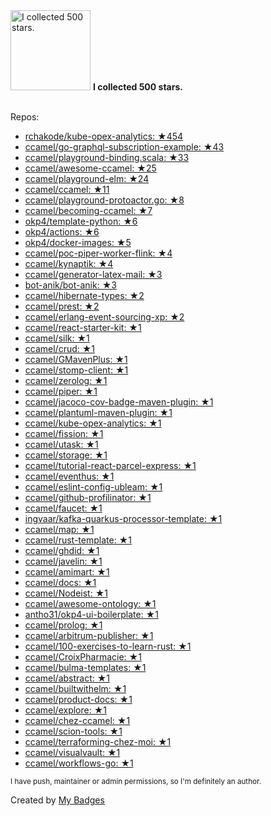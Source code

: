 <img src="https://my-badges.github.io/my-badges/stars-500.png" alt="I collected 500 stars." title="I collected 500 stars." width="128">
<strong>I collected 500 stars.</strong>
<br><br>

Repos:

* <a href="https://github.com/rchakode/kube-opex-analytics">rchakode/kube-opex-analytics: ★454</a>
* <a href="https://github.com/ccamel/go-graphql-subscription-example">ccamel/go-graphql-subscription-example: ★43</a>
* <a href="https://github.com/ccamel/playground-binding.scala">ccamel/playground-binding.scala: ★33</a>
* <a href="https://github.com/ccamel/awesome-ccamel">ccamel/awesome-ccamel: ★25</a>
* <a href="https://github.com/ccamel/playground-elm">ccamel/playground-elm: ★24</a>
* <a href="https://github.com/ccamel/ccamel">ccamel/ccamel: ★11</a>
* <a href="https://github.com/ccamel/playground-protoactor.go">ccamel/playground-protoactor.go: ★8</a>
* <a href="https://github.com/ccamel/becoming-ccamel">ccamel/becoming-ccamel: ★7</a>
* <a href="https://github.com/okp4/template-python">okp4/template-python: ★6</a>
* <a href="https://github.com/okp4/actions">okp4/actions: ★6</a>
* <a href="https://github.com/okp4/docker-images">okp4/docker-images: ★5</a>
* <a href="https://github.com/ccamel/poc-piper-worker-flink">ccamel/poc-piper-worker-flink: ★4</a>
* <a href="https://github.com/ccamel/kynaptik">ccamel/kynaptik: ★4</a>
* <a href="https://github.com/ccamel/generator-latex-mail">ccamel/generator-latex-mail: ★3</a>
* <a href="https://github.com/bot-anik/bot-anik">bot-anik/bot-anik: ★3</a>
* <a href="https://github.com/ccamel/hibernate-types">ccamel/hibernate-types: ★2</a>
* <a href="https://github.com/ccamel/prest">ccamel/prest: ★2</a>
* <a href="https://github.com/ccamel/erlang-event-sourcing-xp">ccamel/erlang-event-sourcing-xp: ★2</a>
* <a href="https://github.com/ccamel/react-starter-kit">ccamel/react-starter-kit: ★1</a>
* <a href="https://github.com/ccamel/silk">ccamel/silk: ★1</a>
* <a href="https://github.com/ccamel/crud">ccamel/crud: ★1</a>
* <a href="https://github.com/ccamel/GMavenPlus">ccamel/GMavenPlus: ★1</a>
* <a href="https://github.com/ccamel/stomp-client">ccamel/stomp-client: ★1</a>
* <a href="https://github.com/ccamel/zerolog">ccamel/zerolog: ★1</a>
* <a href="https://github.com/ccamel/piper">ccamel/piper: ★1</a>
* <a href="https://github.com/ccamel/jacoco-cov-badge-maven-plugin">ccamel/jacoco-cov-badge-maven-plugin: ★1</a>
* <a href="https://github.com/ccamel/plantuml-maven-plugin">ccamel/plantuml-maven-plugin: ★1</a>
* <a href="https://github.com/ccamel/kube-opex-analytics">ccamel/kube-opex-analytics: ★1</a>
* <a href="https://github.com/ccamel/fission">ccamel/fission: ★1</a>
* <a href="https://github.com/ccamel/utask">ccamel/utask: ★1</a>
* <a href="https://github.com/ccamel/storage">ccamel/storage: ★1</a>
* <a href="https://github.com/ccamel/tutorial-react-parcel-express">ccamel/tutorial-react-parcel-express: ★1</a>
* <a href="https://github.com/ccamel/eventhus">ccamel/eventhus: ★1</a>
* <a href="https://github.com/ccamel/eslint-config-ubleam">ccamel/eslint-config-ubleam: ★1</a>
* <a href="https://github.com/ccamel/github-profilinator">ccamel/github-profilinator: ★1</a>
* <a href="https://github.com/ccamel/faucet">ccamel/faucet: ★1</a>
* <a href="https://github.com/ingvaar/kafka-quarkus-processor-template">ingvaar/kafka-quarkus-processor-template: ★1</a>
* <a href="https://github.com/ccamel/map">ccamel/map: ★1</a>
* <a href="https://github.com/ccamel/rust-template">ccamel/rust-template: ★1</a>
* <a href="https://github.com/ccamel/ghdid">ccamel/ghdid: ★1</a>
* <a href="https://github.com/ccamel/javelin">ccamel/javelin: ★1</a>
* <a href="https://github.com/ccamel/amimart">ccamel/amimart: ★1</a>
* <a href="https://github.com/ccamel/docs">ccamel/docs: ★1</a>
* <a href="https://github.com/ccamel/Nodeist">ccamel/Nodeist: ★1</a>
* <a href="https://github.com/ccamel/awesome-ontology">ccamel/awesome-ontology: ★1</a>
* <a href="https://github.com/antho31/okp4-ui-boilerplate">antho31/okp4-ui-boilerplate: ★1</a>
* <a href="https://github.com/ccamel/prolog">ccamel/prolog: ★1</a>
* <a href="https://github.com/ccamel/arbitrum-publisher">ccamel/arbitrum-publisher: ★1</a>
* <a href="https://github.com/ccamel/100-exercises-to-learn-rust">ccamel/100-exercises-to-learn-rust: ★1</a>
* <a href="https://github.com/ccamel/CroixPharmacie">ccamel/CroixPharmacie: ★1</a>
* <a href="https://github.com/ccamel/bulma-templates">ccamel/bulma-templates: ★1</a>
* <a href="https://github.com/ccamel/abstract">ccamel/abstract: ★1</a>
* <a href="https://github.com/ccamel/builtwithelm">ccamel/builtwithelm: ★1</a>
* <a href="https://github.com/ccamel/product-docs">ccamel/product-docs: ★1</a>
* <a href="https://github.com/ccamel/explore">ccamel/explore: ★1</a>
* <a href="https://github.com/ccamel/chez-ccamel">ccamel/chez-ccamel: ★1</a>
* <a href="https://github.com/ccamel/scion-tools">ccamel/scion-tools: ★1</a>
* <a href="https://github.com/ccamel/terraforming-chez-moi">ccamel/terraforming-chez-moi: ★1</a>
* <a href="https://github.com/ccamel/visualvault">ccamel/visualvault: ★1</a>
* <a href="https://github.com/ccamel/workflows-go">ccamel/workflows-go: ★1</a>

<sup>I have push, maintainer or admin permissions, so I'm definitely an author.<sup>



Created by <a href="https://github.com/my-badges/my-badges">My Badges</a>